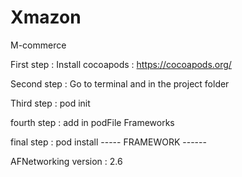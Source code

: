 # Xmazon
M-commerce 

First step : Install cocoapods : https://cocoapods.org/

Second step : Go to terminal and in the project folder

Third step : pod init

fourth step : add in podFile Frameworks

final step : pod install
----- FRAMEWORK ------

AFNetworking version : 2.6
